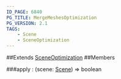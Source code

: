 ```yaml
---
ID_PAGE: 6840
PG_TITLE: MergeMeshesOptimization
PG_VERSION: 2.1
TAGS:
    - Scene
    - SceneOptimization
---
```




##Extends
 [SceneOptimization](page.php?p=6832)
##Members

###apply : (scene: [Scene](page.php?p=6662)) =&gt; boolean



